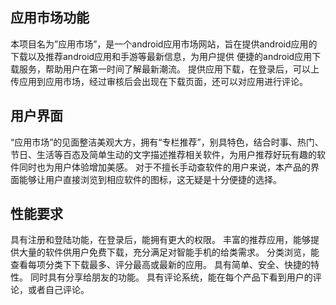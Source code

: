 应用市场功能
----------------------------
本项目名为”应用市场”，是一个android应用市场网站，旨在提供android应用的下载以及推荐android应用和手游等最新信息，为用户提供 便捷的android应用下载服务，帮助用户在第一时间了解最新潮流。
提供应用下载，在登录后，可以上传应用到应用市场，经过审核后会出现在下载页面，还可以对应用进行评论。

用户界面
----------------------------
“应用市场”的见面整洁美观大方，拥有“专栏推荐”，别具特色，结合时事、热门、节日、生活等百态及简单生动的文字描述推荐相关软件，为用户推荐好玩有趣的软件同时也为用户体验增加美感。
对于不擅长手动查软件的用户来说，本产品的界面能够让用户直接浏览到相应软件的图标，这无疑是十分便捷的选择。

性能要求
----------------------------
具有注册和登陆功能，在登录后，能拥有更大的权限。
丰富的推荐应用，能够提供大量的软件供用户免费下载，充分满足对智能手机的给类需求。
分类浏览，能查看每项分类下下载最多、评分最高或最新的应用。
具有简单、安全、快捷的特性。
同时具有分享给朋友的功能。
具有评论系统，能在每个产品下看到用户的评论，或者自己评论。
